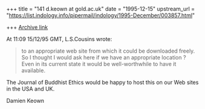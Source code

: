 +++
title = "141 d.keown at gold.ac.uk"
date = "1995-12-15"
upstream_url = "https://list.indology.info/pipermail/indology/1995-December/003857.html"

+++
[Archive link](https://list.indology.info/pipermail/indology/1995-December/003857.html)

At 11:09 15/12/95 GMT, L.S.Cousins wrote:   

>to an appropriate web site from which it could be downloaded freely. So I
>thought I would ask here if we have an appropriate location ? Even in its
>current state it would be well-worthwhile to have it available.

The Journal of Buddhist Ethics would be happy to host this on our Web sites
in the USA and UK.

Damien Keown






